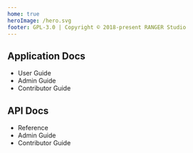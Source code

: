 ```yaml
---
home: true
heroImage: /hero.svg
footer: GPL-3.0 | Copyright © 2018-present RANGER Studio
---
```


<div class="features">
  <div class="feature">
    <h2>Application Docs</h2>
    <p></p>
    <nav>
      <ul>
        <li><router-link to="/app/user-guide.html">User Guide</router-link></li>
        <li><router-link to="/app/admin-guide/">Admin Guide</router-link></li>
        <li><router-link to="/app/contributor-guide/">Contributor Guide</router-link></li>
      </ul>
    </nav>
  </div>
  <div class="feature">
    <h2>API Docs</h2>
    <p></p>
    <nav>
      <ul>
        <li><router-link to="/api/reference.html">Reference</router-link></li>
        <li><router-link to="/api/admin-guide/">Admin Guide</router-link></li>
        <li><router-link to="/api/contributor-guide/">Contributor Guide</router-link></li>
      </ul>
    </nav>
  </div>
</div>
